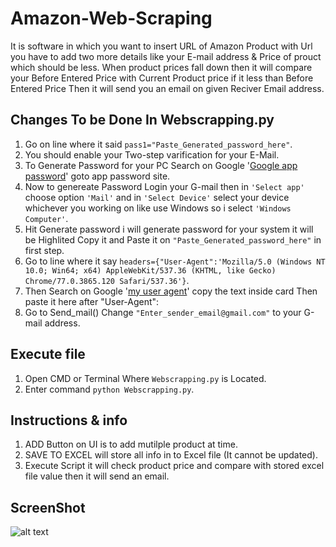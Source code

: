 # Amazon-Web-Scraping
It is software in which you want to insert URL of Amazon Product with Url you have to add two more details like your E-mail address & Price of prouct which should be less.
When product prices fall down then it will compare your Before Entered Price with Current Product price if it less than Before Entered Price Then it will send you an email on given Reciver Email address.

## Changes To be Done In Webscrapping.py
1. Go on line where it said ```pass1="Paste_Generated_password_here"```. 
2. You should enable your Two-step varification for your E-Mail.
3. To Generate Password for your PC Search on Google '[Google app password](https://www.google.com/search?q=google+app+password)' goto app password site.
4. Now to genereate Password Login your G-mail then in ```'Select app'``` choose option ```'Mail'``` and in ```'Select Device'``` select your device whichever you working on like use Windows so i select ```'Windows Computer'```.
5. Hit Generate password i will generate password for your system it will be Highlited Copy it and Paste it on ```"Paste_Generated_password_here"``` in first step.
6. Go to line where it say ```headers={"User-Agent":'Mozilla/5.0 (Windows NT 10.0; Win64; x64) AppleWebKit/537.36 (KHTML, like Gecko) Chrome/77.0.3865.120 Safari/537.36'}```.
7. Then Search on Google '[my user agent](https://www.google.com/search?q=my+user+agent)' copy the text inside card Then paste it here after "User-Agent":
8. Go to Send_mail() Change ```"Enter_sender_email@gmail.com"``` to your G-mail address.

## Execute file
1. Open CMD or Terminal Where ```Webscrapping.py``` is Located. 
2. Enter command ```python Webscrapping.py```.

## Instructions & info
1. ADD Button on UI is to add mutilple product at time.
2. SAVE TO EXCEL will store all info in to Excel file (It cannot be updated).
3. Execute Script it will check product price and compare with stored excel file value then it will send an email.

## ScreenShot
![alt text](https://github.com/imrushi/Amazon-Web-Scraping/blob/master/screenshot.PNG "Screenshot")
